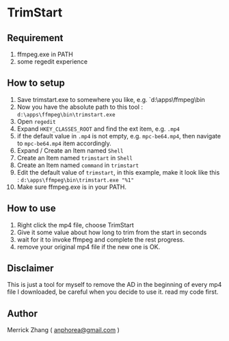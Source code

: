 TrimStart
==========

## Requirement

1. ffmpeg.exe in PATH
2. some regedit experience

## How to setup

1. Save trimstart.exe to somewhere you like, e.g. `d:\apps\ffmpeg\bin
2. Now you have the absolute path to this tool : `d:\apps\ffmpeg\bin\trimstart.exe`
3. Open `regedit`
4. Expand `HKEY_CLASSES_ROOT` and find the ext item, e.g. `.mp4`
5. if the default value in `.mp4` is not empty, e.g. `mpc-be64.mp4`, then navigate to `mpc-be64.mp4` item accordingly.
6. Expand / Create an Item named `Shell`
7. Create an Item named `trimstart` in `Shell`
8. Create an Item named `command` in `trimstart`
9. Edit the default value of `trimstart`, in this example, make it look like this : `d:\apps\ffmpeg\bin\trimstart.exe "%1"`
10. Make sure ffmpeg.exe is in your PATH.

## How to use

1. Right click the mp4 file, choose TrimStart
2. Give it some value about how long to trim from the start in seconds
3. wait for it to invoke ffmpeg and complete the rest progress.
4. remove your original mp4 file if the new one is OK.

## Disclaimer

This is just a tool for myself to remove the AD in the beginning of every mp4 file I downloaded, be careful when you decide to use it. read my code first.

## Author

Merrick Zhang ( anphorea@gmail.com )
